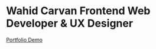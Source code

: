 # Wahid Carvan Frontend Web Developer & UX Designer

[Portfolio Demo](https://wahidcarvan.github.io/portfolio/)
